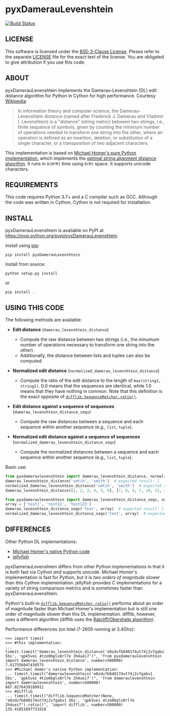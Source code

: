 # pyxDamerauLevenshtein

[![Build Status](https://app.travis-ci.com/lanl/pyxDamerauLevenshtein.svg?branch=master)](https://app.travis-ci.com/lanl/pyxDamerauLevenshtein)

## LICENSE
This software is licensed under the [BSD 3-Clause License](http://opensource.org/licenses/BSD-3-Clause). Please refer to the separate [LICENSE](LICENSE) file for the exact text of the license. You are obligated to give attribution if you use this code.

## ABOUT
pyxDamerauLevenshtein implements the Damerau-Levenshtein (DL) edit distance algorithm for Python in Cython for high performance. Courtesy [Wikipedia](http://en.wikipedia.org/wiki/Damerau%E2%80%93Levenshtein_distance):

> In information theory and computer science, the Damerau-Levenshtein distance (named after Frederick J. Damerau and Vladimir I. Levenshtein) is a "distance" (string metric) between two strings, i.e., finite sequence of symbols, given by counting the minimum number of operations needed to transform one string into the other, where an operation is defined as an insertion, deletion, or substitution of a single character, or a transposition of two adjacent characters.

This implementation is based on [Michael Homer's pure Python implementation](https://web.archive.org/web/20150909134357/http://mwh.geek.nz:80/2009/04/26/python-damerau-levenshtein-distance/), which implements the [optimal string alignment distance algorithm](https://en.wikipedia.org/wiki/Damerau%E2%80%93Levenshtein_distance#Optimal_string_alignment_distance). It runs in `O(N*M)` time using `O(M)` space. It supports unicode characters.

## REQUIREMENTS
This code requires Python 3.7+ and a C compiler such as GCC. Although the code was written in Cython, Cython is not required for installation.

## INSTALL
pyxDamerauLevenshtein is available on PyPI at https://pypi.python.org/pypi/pyxDamerauLevenshtein.

Install using [pip](https://pypi.org/project/pip/):

    pip install pyxDamerauLevenshtein

Install from source:

    python setup.py install

or

    pip install .

## USING THIS CODE
The following methods are available:

* **Edit distance** (`damerau_levenshtein_distance`)
    * Compute the raw distance between two strings (i.e., the minumum number of operations necessary to transform one string into the other).
    * Additionally, the distance between lists and tuples can also be computed.

* **Normalized edit distance** (`normalized_damerau_levenshtein_distance`)
    * Compute the ratio of the edit distance to the length of `max(string1, string2)`. 0.0 means that the sequences are identical, while 1.0 means that they have nothing in common. Note that this definition is the exact opposite of [`difflib.SequenceMatcher.ratio()`](https://docs.python.org/3/library/difflib.html#difflib.SequenceMatcher.ratio).

* **Edit distance against a sequence of sequences** (`damerau_levenshtein_distance_seqs`)
    * Compute the raw distances between a sequence and each sequence within another sequence (e.g., `list`, `tuple`).

* **Normalized edit distance against a sequence of sequences** (`normalized_damerau_levenshtein_distance_seqs`)
    * Compute the normalized distances between a sequence and each sequence within another sequence (e.g., `list`, `tuple`).

Basic use:

```python
from pyxdameraulevenshtein import damerau_levenshtein_distance, normalized_damerau_levenshtein_distance
damerau_levenshtein_distance('smtih', 'smith')  # expected result: 1
normalized_damerau_levenshtein_distance('smtih', 'smith')  # expected result: 0.2
damerau_levenshtein_distance([1, 2, 3, 4, 5, 6], [7, 8, 9, 7, 10, 11, 4])  # expected result: 7

from pyxdameraulevenshtein import damerau_levenshtein_distance_seqs, normalized_damerau_levenshtein_distance_seqs
array = ['test1', 'test12', 'test123']
damerau_levenshtein_distance_seqs('test', array)  # expected result: [1, 2, 3]
normalized_damerau_levenshtein_distance_seqs('test', array)  # expected result: [0.2, 0.33333334, 0.42857143]
```

## DIFFERENCES
Other Python DL implementations:

* [Michael Homer's native Python code](https://web.archive.org/web/20150909134357/http://mwh.geek.nz:80/2009/04/26/python-damerau-levenshtein-distance/)
* [jellyfish](https://github.com/sunlightlabs/jellyfish)

pyxDamerauLevenshtein differs from other Python implementations in that it is both fast via Cython *and* supports unicode. Michael Homer's implementation is fast for Python, but it is *two orders of magnitude* slower than this Cython implementation. jellyfish provides C implementations for a variety of string comparison metrics and is sometimes faster than pyxDamerauLevenshtein.

Python's built-in [`difflib.SequenceMatcher.ratio()`](https://docs.python.org/3/library/difflib.html#difflib.SequenceMatcher.ratio) performs about an order of magnitude faster than Michael Homer's implementation but is still one order of magnitude slower than this DL implementation. difflib, however, uses a different algorithm (difflib uses the [Ratcliff/Obershelp algorithm](http://www.drdobbs.com/database/pattern-matching-the-gestalt-approach/184407970)).

Performance differences (on Intel i7-2600 running at 3.4Ghz):

    >>> import timeit
    >>> #this implementation:
    ... timeit.timeit("damerau_levenshtein_distance('e0zdvfb840174ut74j2v7gabx1 5bs', 'qpk5vei 4tzo0bglx8rl7e 2h4uei7')", 'from pyxdameraulevenshtein import damerau_levenshtein_distance', number=500000)
    7.417556047439575
    >>> #Michael Homer's native Python implementation:
    ... timeit.timeit("dameraulevenshtein('e0zdvfb840174ut74j2v7gabx1 5bs', 'qpk5vei 4tzo0bglx8rl7e 2h4uei7')", 'from dameraulevenshtein import dameraulevenshtein', number=500000)
    667.0276439189911
    >>> #difflib
    ... timeit.timeit("difflib.SequenceMatcher(None, 'e0zdvfb840174ut74j2v7gabx1 5bs', 'qpk5vei 4tzo0bglx8rl7e 2h4uei7').ratio()", 'import difflib', number=500000)
    135.41051697731018
